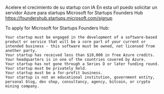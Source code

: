 Acelere el crecimiento de su startup con IA
En esta url puedo solicitar un servidor Azure para startups
Microsoft for Startups Founders Hub
https://foundershub.startups.microsoft.com/signup

To apply for Microsoft for Startups Founders Hub:

    Your startup must be engaged in the development of a software-based product or service that will be a core part of your current or intended business - this software must be owned, not licensed from another party.
    Your startup has received less than $10,000 in free Azure credits.
    Your headquarters is in one of the countries covered by Azure.
    Your startup has not gone through a Series D or later funding round.
    Your startup must be privately held.
    Your startup must be a for-profit business.
    Your startup is not an educational institution, government entity, personal blog, dev shop, consultancy, agency, bitcoin, or crypto mining company.
